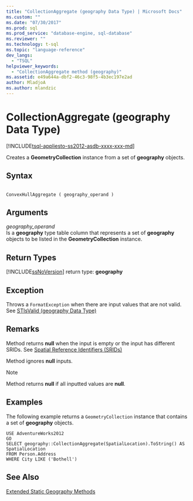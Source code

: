 ```yaml
---
title: "CollectionAggregate (geography Data Type) | Microsoft Docs"
ms.custom: ""
ms.date: "07/30/2017"
ms.prod: sql
ms.prod_service: "database-engine, sql-database"
ms.reviewer: ""
ms.technology: t-sql
ms.topic: "language-reference"
dev_langs: 
  - "TSQL"
helpviewer_keywords: 
  - "CollectionAggregate method (geography)"
ms.assetid: e49a644a-dbf2-46c3-98f5-4b3ec197e2ad
author: MladjoA
ms.author: mlandzic 
---
```

# CollectionAggregate (geography Data Type)
[!INCLUDE[tsql-appliesto-ss2012-asdb-xxxx-xxx-md](../../includes/tsql-appliesto-ss2012-asdb-xxxx-xxx-md.md)]

Creates a **GeometryCollection** instance from a set of **geography** objects.
  
## Syntax  
  
```  
  
ConvexHullAggregate ( geography_operand )  
```  
  
## Arguments  
 *geography_operand*  
 Is a **geography** type table column that represents a set of **geography** objects to be listed in the **GeometryCollection** instance.  
  
## Return Types  
 [!INCLUDE[ssNoVersion](../../includes/ssnoversion-md.md)] return type: **geography**  
  
## Exception  
 Throws a `FormatException` when there are input values that are not valid. See [STIsValid &#40;geography Data Type&#41;](../../t-sql/spatial-geography/stisvalid-geography-data-type.md)  
  
## Remarks  
 Method returns **null** when the input is empty or the input has different SRIDs. See [Spatial Reference Identifiers &#40;SRIDs&#41;](../../relational-databases/spatial/spatial-reference-identifiers-srids.md)  
  
 Method ignores **null** inputs.  
  
> [!NOTE]  
>  Method returns **null** if all inputted values are **null**.  
  
## Examples  
 The following example returns a `GeometryCollection` instance that contains a set of **geography** objects.  
  
 ```
 USE AdventureWorks2012  
 GO  
 SELECT geography::CollectionAggregate(SpatialLocation).ToString() AS SpatialLocation  
 FROM Person.Address  
 WHERE City LIKE ('Bothell')
 ```  
  
## See Also  
 [Extended Static Geography Methods](../../t-sql/spatial-geography/extended-static-geography-methods.md)  
  
  
